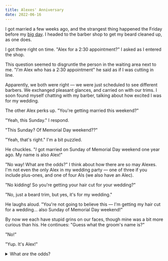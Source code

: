 ```yaml
---
title: Alexes' Anniversary
date: 2022-06-16
---
```


I got married a few weeks ago, and the strangest thing happened the Friday before my [big day](https://alxmrs.com/wedding/). I
headed to the barber shop to get my beard cleaned up, as one does.

I got there right on time. "Alex for a 2:30 appointment?" I asked as I entered the shop.

This question seemed to disgruntle the person in the waiting area next to me.  "_I'm_ Alex who has a 2:30 appointment"
he said as if I was cutting in line.

Apparently, we both were right — we were just scheduled to see different barbers. We exchanged pleasant glances, and
carried on with our trims. I soon found myself chatting with my barber, talking about how excited I was for my wedding.

The other Alex perks up. "You're getting married this weekend?"

"Yeah, this Sunday." I respond.

"This Sunday? Of Memorial Day weekend??"

"Yeah, that's right." I'm a bit puzzled.

He chuckles. "_I_ got married on Sunday of Memorial Day weekend one year ago. My name is also Alex!"

"No way! What are the odds?" I think about how there are so may Alexes. I'm not even the only Alex in my wedding party —
one of three if you include plus-ones, and one of four Als (we also have an Alec).

"No kidding! So you're getting your hair cut for your wedding?"

"No, just a beard trim, but yes, it's for my wedding."

He laughs aloud. "You're not going to believe this — I'm getting my hair cut for a wedding... also Sunday of Memorial
Day weekend!"

By now we each have stupid grins on our faces, though mine was a bit more curious than his. He continues: "Guess what
the groom's name is?"

"No!"

"Yup. It's Alex!"

<details>
<summary>What <i>are</i> the odds?</summary>

I thought a bit about how to solve this during my wedding weekend. I [almost tried](https://alxmrs.com/wedding/paradox/) to
formalize and calculate a solution. Instead, I went off to my honeymoon.

</details>









